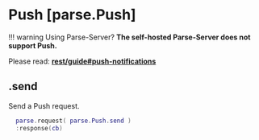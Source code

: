 # Push [parse.Push]

!!! warning Using Parse-Server?
    __The self-hosted Parse-Server does not support Push.__

Please read: __[rest/guide#push-notifications](https://www.parse.com/docs/rest/guide#push-notifications)__

## .send

Send a Push request.

```lua
  parse.request( parse.Push.send )
  :response(cb)
```
